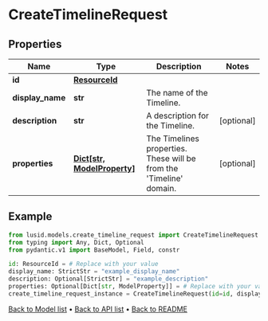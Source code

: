 # CreateTimelineRequest

## Properties
Name | Type | Description | Notes
------------ | ------------- | ------------- | -------------
**id** | [**ResourceId**](ResourceId.md) |  | 
**display_name** | **str** | The name of the Timeline. | 
**description** | **str** | A description for the Timeline. | [optional] 
**properties** | [**Dict[str, ModelProperty]**](ModelProperty.md) | The Timelines properties. These will be from the &#39;Timeline&#39; domain. | [optional] 
## Example

```python
from lusid.models.create_timeline_request import CreateTimelineRequest
from typing import Any, Dict, Optional
from pydantic.v1 import BaseModel, Field, constr

id: ResourceId = # Replace with your value
display_name: StrictStr = "example_display_name"
description: Optional[StrictStr] = "example_description"
properties: Optional[Dict[str, ModelProperty]] = # Replace with your value
create_timeline_request_instance = CreateTimelineRequest(id=id, display_name=display_name, description=description, properties=properties)

```

[Back to Model list](../README.md#documentation-for-models) &#8226; [Back to API list](../README.md#documentation-for-api-endpoints) &#8226; [Back to README](../README.md)


